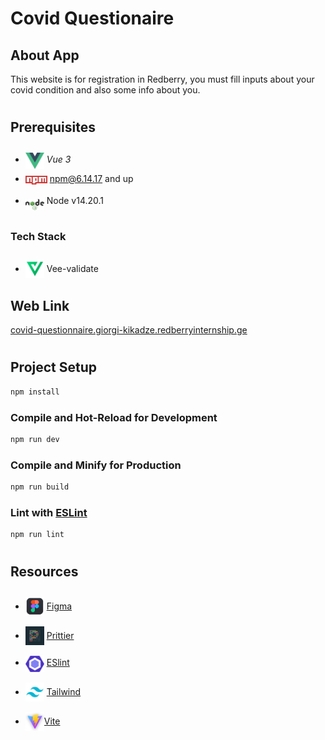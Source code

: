 # Covid Questionaire

## About App

This website is for registration in Redberry, you must fill inputs about your covid condition and also some info about you.

#

## Prerequisites

- <img src="readme/assets/vueLogo.png" width="30" style="position: relative; top: 10px" /> _Vue 3_

- <img src="readme/assets/npm.png" width="35" style="position: relative; top: 4px" /> npm@6.14.17 and up

- <img src="readme/assets/node.png" width="30" style="position: relative; top: 10px" /> Node v14.20.1

#

### Tech Stack

- <img src="readme/assets/vee-validate.png" height="30" style="position: relative; top: 10px" /> Vee-validate

#

## Web Link

<a href="https://covid-questionnaire.giorgi-kikadze.redberryinternship.ge/#/">covid-questionnaire.giorgi-kikadze.redberryinternship.ge</a>

#

## Project Setup

```sh
npm install
```

### Compile and Hot-Reload for Development

```sh
npm run dev
```

### Compile and Minify for Production

```sh
npm run build
```

### Lint with [ESLint](https://eslint.org/)

```sh
npm run lint
```

#

## Resources

- <img src="readme/assets/figma.png" width="30" style="position: relative; top: 10px" /> <a href="https://www.figma.com/file/56t2BI25FcD0LAIjR4GVkQ/%E1%83%99%E1%83%98%E1%83%97%E1%83%AE%E1%83%95%E1%83%90%E1%83%A0%E1%83%98?node-id=37%3A3">Figma</a>

- <img src="readme/assets/prittier.png" width="30" style="position: relative; top: 10px" /> <a href="https://prettier.io/">Prittier</a>

- <img src="readme/assets/eslint.png" width="30" style="position: relative; top: 10px" /> 
  <a href="https://eslint.org/">ESlint</a>

- <img src="readme/assets/tailwind.png" width="30" style="position: relative; top: 10px" /> <a href="https://tailwindcss.com/">Tailwind</a>

- <img src="readme/assets/vite.png" width="30" style="position: relative; top: 10px" /><a href="https://vitejs.dev/">Vite</a>
